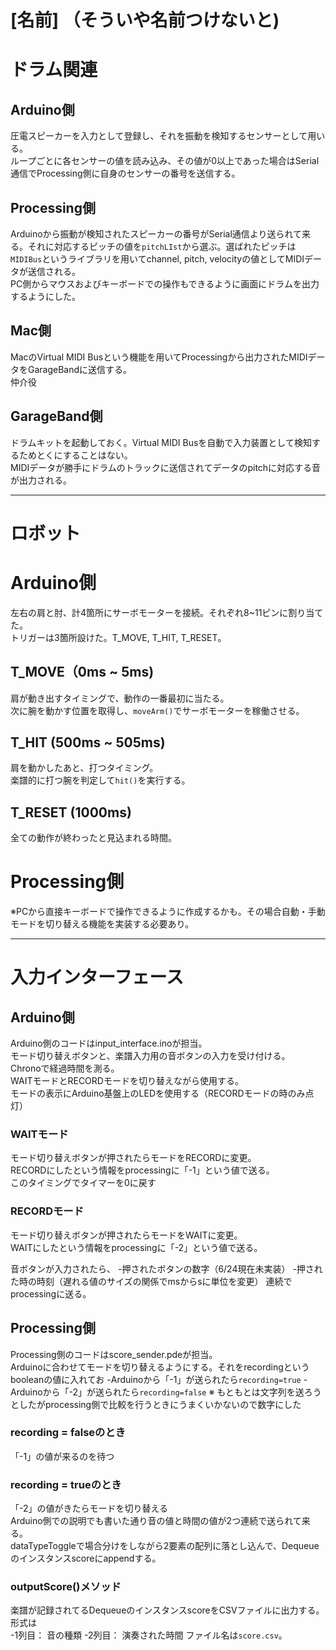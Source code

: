 [名前] （そういや名前つけないと)
====
# ドラム関連
## Arduino側
圧電スピーカーを入力として登録し、それを振動を検知するセンサーとして用いる。  
ループごとに各センサーの値を読み込み、その値が0以上であった場合はSerial通信でProcessing側に自身のセンサーの番号を送信する。  

## Processing側
Arduinoから振動が検知されたスピーカーの番号がSerial通信より送られて来る。それに対応するピッチの値を```pitchLIst```から選ぶ。選ばれたピッチは```MIDIBus```というライブラリを用いてchannel, pitch, velocityの値としてMIDIデータが送信される。  
PC側からマウスおよびキーボードでの操作もできるように画面にドラムを出力するようにした。

## Mac側
MacのVirtual MIDI Busという機能を用いてProcessingから出力されたMIDIデータをGarageBandに送信する。  
仲介役  

## GarageBand側
ドラムキットを起動しておく。Virtual MIDI Busを自動で入力装置として検知するためとくにすることはない。  
MIDIデータが勝手にドラムのトラックに送信されてデータのpitchに対応する音が出力される。

---
# ロボット
# Arduino側
左右の肩と肘、計4箇所にサーボモーターを接続。それぞれ8~11ピンに割り当てた。  
トリガーは3箇所設けた。T_MOVE, T_HIT, T_RESET。

## T_MOVE（0ms ~ 5ms)
肩が動き出すタイミングで、動作の一番最初に当たる。  
次に腕を動かす位置を取得し、```moveArm()```でサーボモーターを稼働させる。

## T_HIT (500ms ~ 505ms)
肩を動かしたあと、打つタイミング。  
楽譜的に打つ腕を判定して```hit()```を実行する。

## T_RESET (1000ms)
全ての動作が終わったと見込まれる時間。

# Processing側
※PCから直接キーボードで操作できるように作成するかも。その場合自動・手動モードを切り替える機能を実装する必要あり。

----
# 入力インターフェース
## Arduino側
Arduino側のコードはinput_interface.inoが担当。  
モード切り替えボタンと、楽譜入力用の音ボタンの入力を受け付ける。  
Chronoで経過時間を測る。  
WAITモードとRECORDモードを切り替えながら使用する。  
モードの表示にArduino基盤上のLEDを使用する（RECORDモードの時のみ点灯）

### WAITモード
モード切り替えボタンが押されたらモードをRECORDに変更。  
RECORDにしたという情報をprocessingに「-1」という値で送る。  
このタイミングでタイマーを0に戻す

### RECORDモード
モード切り替えボタンが押されたらモードをWAITに変更。  
WAITにしたという情報をprocessingに「-2」という値で送る。  

音ボタンが入力されたら、
-押されたボタンの数字（6/24現在未実装）
-押された時の時刻（遅れる値のサイズの関係でmsからsに単位を変更）
連続でprocessingに送る。

## Processing側
Processing側のコードはscore_sender.pdeが担当。  
Arduinoに合わせてモードを切り替えるようにする。それをrecordingというbooleanの値に入れてお
-Arduinoから「-1」が送られたら```recording=true```
-Arduinoから「-2」が送られたら```recording=false```
※ もともとは文字列を送ろうとしたがprocessing側で比較を行うときにうまくいかないので数字にした

### recording = falseのとき
「-1」の値が来るのを待つ

### recording = trueのとき
「-2」の値がきたらモードを切り替える  
Arduino側での説明でも書いた通り音の値と時間の値が2つ連続で送られて来る。  
dataTypeToggleで場合分けをしながら2要素の配列に落とし込んで、Dequeueのインスタンスscoreにappendする。  

### outputScore()メソッド
楽譜が記録されてるDequeueのインスタンスscoreをCSVファイルに出力する。形式は  
-1列目： 音の種類
-2列目： 演奏された時間
ファイル名は```score.csv```。